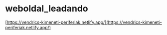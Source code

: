 # weboldal_leadando
[https://vendrics-kimeneti-periferiak.netlify.app/](https://vendrics-kimeneti-periferiak.netlify.app/)
